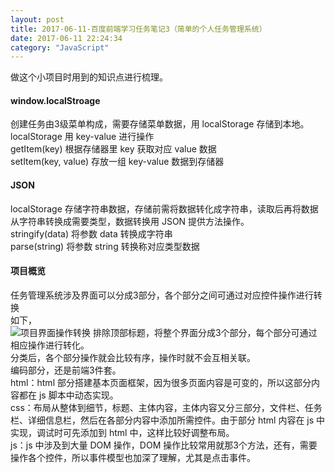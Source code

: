 ```yaml
---
layout: post
title: 2017-06-11-百度前端学习任务笔记3（简单的个人任务管理系统）
date: 2017-06-11 22:24:34
category: "JavaScript"
---
```


做这个小项目时用到的知识点进行梳理。

#### window.localStroage  
创建任务由3级菜单构成，需要存储菜单数据，用 localStorage 存储到本地。  
localStorage 用 key-value 进行操作  
getItem(key)  根据存储器里 key 获取对应 value 数据  
setItem(key, value)  存放一组 key-value 数据到存储器  
#### JSON  
localStorage 存储字符串数据，存储前需将数据转化成字符串，读取后再将数据从字符串转换成需要类型，数据转换用 JSON 提供方法操作。  
stringify(data)  将参数 data 转换成字符串  
parse(string)  将参数 string 转换称对应类型数据  
#### 项目概览  
任务管理系统涉及界面可以分成3部分，各个部分之间可通过对应控件操作进行转换  
如下，  
![项目界面操作转换]({{site.baseurl}}/images/posts/页面操作流程.png)
排除顶部标题，将整个界面分成3个部分，每个部分可通过相应操作进行转化。  
分类后，各个部分操作就会比较有序，操作时就不会互相关联。  
编码部分，还是前端3件套。  
html：html 部分搭建基本页面框架，因为很多页面内容是可变的，所以这部分内容都在 js 脚本中动态实现。  
css：布局从整体到细节，标题、主体内容，主体内容又分三部分，文件栏、任务栏、详细信息栏，然后在各部分内容中添加所需控件。由于部分 html 内容在 js 中实现，调试时可先添加到 html 中，这样比较好调整布局。  
js：js 中涉及到大量 DOM 操作，DOM 操作比较常用就那3个方法，还有，需要操作各个控件，所以事件模型也加深了理解，尤其是点击事件。  


